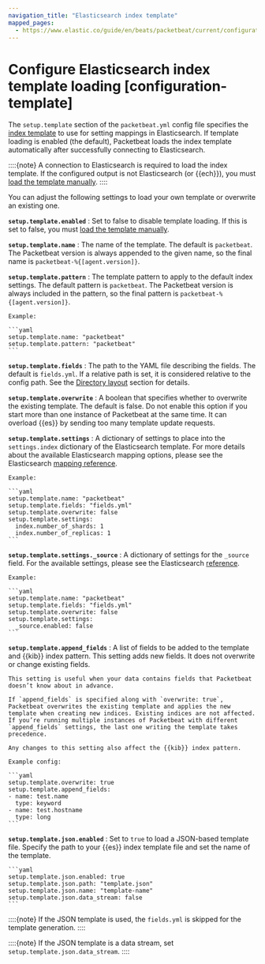 ```yaml
---
navigation_title: "Elasticsearch index template"
mapped_pages:
  - https://www.elastic.co/guide/en/beats/packetbeat/current/configuration-template.html
---
```


# Configure Elasticsearch index template loading [configuration-template]


The `setup.template` section of the `packetbeat.yml` config file specifies the [index template](docs-content://manage-data/data-store/templates.md) to use for setting mappings in Elasticsearch. If template loading is enabled (the default), Packetbeat loads the index template automatically after successfully connecting to Elasticsearch.

::::{note}
A connection to Elasticsearch is required to load the index template. If the configured output is not Elasticsearch (or {{ech}}), you must [load the template manually](/reference/packetbeat/packetbeat-template.md#load-template-manually).
::::


You can adjust the following settings to load your own template or overwrite an existing one.

**`setup.template.enabled`**
:   Set to false to disable template loading. If this is set to false, you must [load the template manually](/reference/packetbeat/packetbeat-template.md#load-template-manually).

**`setup.template.name`**
:   The name of the template. The default is `packetbeat`. The Packetbeat version is always appended to the given name, so the final name is `packetbeat-%{[agent.version]}`.

**`setup.template.pattern`**
:   The template pattern to apply to the default index settings. The default pattern is `packetbeat`. The Packetbeat version is always included in the pattern, so the final pattern is `packetbeat-%{[agent.version]}`.

    Example:

    ```yaml
    setup.template.name: "packetbeat"
    setup.template.pattern: "packetbeat"
    ```


**`setup.template.fields`**
:   The path to the YAML file describing the fields. The default is `fields.yml`. If a relative path is set, it is considered relative to the config path. See the [Directory layout](/reference/packetbeat/directory-layout.md) section for details.

**`setup.template.overwrite`**
:   A boolean that specifies whether to overwrite the existing template. The default is false. Do not enable this option if you start more than one instance of Packetbeat at the same time. It can overload {{es}} by sending too many template update requests.

**`setup.template.settings`**
:   A dictionary of settings to place into the `settings.index` dictionary of the Elasticsearch template. For more details about the available Elasticsearch mapping options, please see the Elasticsearch [mapping reference](docs-content://manage-data/data-store/mapping.md).

    Example:

    ```yaml
    setup.template.name: "packetbeat"
    setup.template.fields: "fields.yml"
    setup.template.overwrite: false
    setup.template.settings:
      index.number_of_shards: 1
      index.number_of_replicas: 1
    ```


**`setup.template.settings._source`**
:   A dictionary of settings for the `_source` field. For the available settings, please see the Elasticsearch [reference](elasticsearch://reference/elasticsearch/mapping-reference/mapping-source-field.md).

    Example:

    ```yaml
    setup.template.name: "packetbeat"
    setup.template.fields: "fields.yml"
    setup.template.overwrite: false
    setup.template.settings:
      _source.enabled: false
    ```


**`setup.template.append_fields`**
:   A list of fields to be added to the template and {{kib}} index pattern. This setting adds new fields. It does not overwrite or change existing fields.

    This setting is useful when your data contains fields that Packetbeat doesn’t know about in advance.

    If `append_fields` is specified along with `overwrite: true`, Packetbeat overwrites the existing template and applies the new template when creating new indices. Existing indices are not affected. If you’re running multiple instances of Packetbeat with different `append_fields` settings, the last one writing the template takes precedence.

    Any changes to this setting also affect the {{kib}} index pattern.

    Example config:

    ```yaml
    setup.template.overwrite: true
    setup.template.append_fields:
    - name: test.name
      type: keyword
    - name: test.hostname
      type: long
    ```


**`setup.template.json.enabled`**
:   Set to `true` to load a JSON-based template file. Specify the path to your {{es}} index template file and set the name of the template.

    ```yaml
    setup.template.json.enabled: true
    setup.template.json.path: "template.json"
    setup.template.json.name: "template-name"
    setup.template.json.data_stream: false
    ```


::::{note}
If the JSON template is used, the `fields.yml` is skipped for the template generation.
::::


::::{note}
If the JSON template is a data stream, set `setup.template.json.data_stream`.
::::


